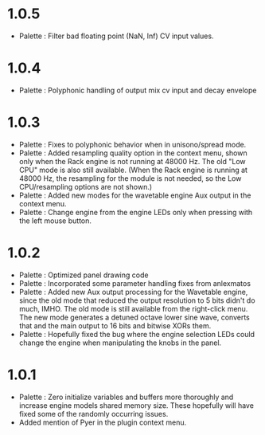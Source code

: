 # 1.0.5

- Palette : Filter bad floating point (NaN, Inf) CV input values.

# 1.0.4

- Palette : Polyphonic handling of output mix cv input and decay envelope

# 1.0.3

- Palette : Fixes to polyphonic behavior when in unisono/spread mode.
- Palette : Added resampling quality option in the context menu, shown only when the Rack engine is not running at 48000 Hz. The old "Low CPU" mode is also still available. (When the Rack engine is running at 48000 Hz, the resampling for the module is not needed, so the Low CPU/resampling options are not shown.)
- Palette : Added new modes for the wavetable engine Aux output in the context menu.
- Palette : Change engine from the engine LEDs only when pressing with the left mouse button.

# 1.0.2

- Palette : Optimized panel drawing code
- Palette : Incorporated some parameter handling fixes from anlexmatos
- Palette : Added new Aux output processing for the Wavetable engine, since the old mode that reduced the output
  resolution to 5 bits didn't do much, IMHO. The old mode is still available from the right-click menu. 
  The new mode generates a detuned octave lower sine wave, converts that and the main output to 16 bits and bitwise XORs them.
- Palette : Hopefully fixed the bug where the engine selection LEDs could change the engine when manipulating the
  knobs in the panel.
# 1.0.1

- Palette : Zero initialize variables and buffers more thoroughly and increase engine models shared           memory size. These hopefully will have fixed some of the randomly occurring issues.
- Added mention of Pyer in the plugin context menu.
